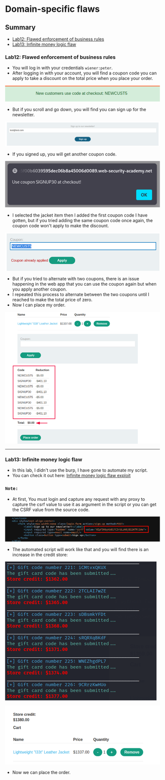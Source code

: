 # Domain-specific flaws
## Summary
- [Lab12: Flawed enforcement of business rules](#lab12-flawed-enforcement-of-business-rules)
- [Lab13: Infinite money logic flaw](#lab13-infinite-money-logic-flaw)

### Lab12: Flawed enforcement of business rules
- You will log in with your credentials `wiener:peter`.
- After logging in with your account, you will find a coupon code you can apply to take a discount on the total price when you place your order.

![Lab12_coupon.png](https://github.com/Sec0gh/Portswigger-Labs/blob/main/Business%20Logic%20Vulnerabilities%20Labs/images/Lab12_coupon.png)
- But if you scroll and go down, you will find you can sign up for the newsletter.

![Lab12_newsletter.png](https://github.com/Sec0gh/Portswigger-Labs/blob/main/Business%20Logic%20Vulnerabilities%20Labs/images/Lab12_newsletter.png)
- If you signed up, you will get another coupon code.

![Lab12_newcoupon.png](https://github.com/Sec0gh/Portswigger-Labs/blob/main/Business%20Logic%20Vulnerabilities%20Labs/images/Lab12_newcoupon.png)
- I selected the jacket item then I added the first coupon code I have gotten, but if you tried adding the same coupon code once again, the coupon code won't apply to make the discount.

![Lab12_errorMessage.png](https://github.com/Sec0gh/Portswigger-Labs/blob/main/Business%20Logic%20Vulnerabilities%20Labs/images/Lab12_errorMessage.png)
- But if you tried to alternate with two coupons, there is an issue happening in the web app that you can use the coupon again but when you apply another coupon.
- I repeated this process to alternate between the two coupons until I reached to make the total price of zero.
- Now I can place my order.

![Lab12_placeOrder.png](https://github.com/Sec0gh/Portswigger-Labs/blob/main/Business%20Logic%20Vulnerabilities%20Labs/images/Lab12_placeOrder.png)

----
### Lab13: Infinite money logic flaw
- In this lab, I didn't use the burp, I have gone to automate my script.
- You can check it out here: [Infinite money logic flaw exploit](https://github.com/Sec0gh/python-scripts/tree/main/Infinite%20money%20logic%20flaw)
### `Note:` 
- At first, You must login and capture any request with any proxy to capture the csrf value to use it as argument in the script or you can get the CSRF value from the source code.
 
![Lab13_CSRF.png](https://github.com/Sec0gh/Portswigger-Labs/blob/main/Business%20Logic%20Vulnerabilities%20Labs/images/Lab13_CSRF.png)
- The automated script will work like that and you will find there is an increase in the credit store:

![Lab13_ScriptOuptut.png](https://github.com/Sec0gh/Portswigger-Labs/blob/main/Business%20Logic%20Vulnerabilities%20Labs/images/Lab13_ScriptOuptut.png)

![Lab13_StoreCredit.png](https://github.com/Sec0gh/Portswigger-Labs/blob/main/Business%20Logic%20Vulnerabilities%20Labs/images/Lab13_StoreCredit.png)
- Now we can place the order.
